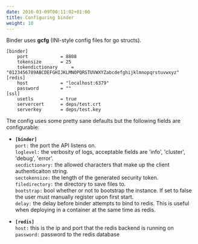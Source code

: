```yaml
---
date: 2016-03-09T00:11:02+01:00
title: Configuring binder
weight: 10
---
```


Binder uses **gcfg** (INI-style config files for go structs).

```
[binder]
	port			= 8808
	tokensize		= 25
	tokendictionary 	= "0123456789ABCDEFGHIJKLMNOPQRSTUVWXYZabcdefghijklmnopqrstuvwxyz"
[redis]
	host			= "localhost:6379"
	password		= ""
[ssl]
	usetls			= true
	servercert		= deps/test.crt
	serverkey		= deps/test.key
```

The config uses some pretty sane defaults but the following fields are configurable:  

* **`[binder]`**  
     `port:`  the port the API listens on.  
     `loglevel:` the verbosity of logs, acceptable fields are 'info', 'cluster', 'debug', 'error'.  
     `secdictionary:` the allowed characters that make up the client authenticaiton string.  
     `sectokensize:` the length of the generated security token.  
     `filedirectory:` the directory to save files to.  
     `bootstrap:` bool whether or not to bootstrap the instance. If set to false the user must manually register upon first start.  
     `delay:` the delay before binder attempts to bind to redis. This is useful when deploying in a container at the same time as redis.

* **`[redis]`**  
   `host:`  this is the ip and port that the redis backend is running on  
   `password:`  password to the redis database  
